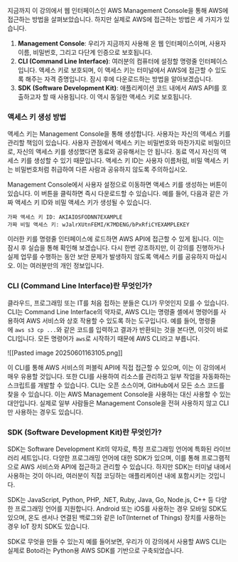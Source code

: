 지금까지 이 강의에서 웹 인터페이스인 AWS Management Console을 통해 AWS에 접근하는 방법을 살펴보았습니다. 하지만 실제로 AWS에 접근하는 방법은 세 가지가 있습니다.

1. **Management Console**: 우리가 지금까지 사용해 온 웹 인터페이스이며, 사용자 이름, 비밀번호, 그리고 다단계 인증으로 보호됩니다.
2. **CLI (Command Line Interface)**: 여러분의 컴퓨터에 설정할 명령줄 인터페이스입니다. 액세스 키로 보호되며, 이 액세스 키는 터미널에서 AWS에 접근할 수 있도록 해주는 자격 증명입니다. 잠시 후에 다운로드하는 방법을 알아보겠습니다.
3. **SDK (Software Development Kit)**: 애플리케이션 코드 내에서 AWS API를 호출하고자 할 때 사용됩니다. 이 역시 동일한 액세스 키로 보호됩니다.

### 액세스 키 생성 방법

액세스 키는 Management Console을 통해 생성합니다. 사용자는 자신의 액세스 키를 관리할 책임이 있습니다. 사용자 관점에서 액세스 키는 비밀번호와 마찬가지로 비밀이므로, 자신의 액세스 키를 생성했다면 동료와 공유해서는 안 됩니다. 동료 역시 자신의 액세스 키를 생성할 수 있기 때문입니다. 액세스 키 ID는 사용자 이름처럼, 비밀 액세스 키는 비밀번호처럼 취급하여 다른 사람과 공유하지 않도록 주의하십시오.

Management Console에서 사용자 설정으로 이동하면 액세스 키를 생성하는 버튼이 있습니다. 이 버튼을 클릭하면 즉시 다운로드할 수 있습니다. 예를 들어, 다음과 같은 가짜 액세스 키 ID와 비밀 액세스 키가 생성될 수 있습니다.

```
가짜 액세스 키 ID: AKIAIOSFODNN7EXAMPLE
가짜 비밀 액세스 키: wJalrXUtnFEMI/K7MDENG/bPxRfiCYEXAMPLEKEY
```

이러한 키를 명령줄 인터페이스에 로드하면 AWS API에 접근할 수 있게 됩니다. 이는 잠시 후 실습을 통해 확인해 보겠습니다. 다시 한번 강조하지만, 이 강의를 진행하거나 실제 업무를 수행하는 동안 보안 문제가 발생하지 않도록 액세스 키를 공유하지 마십시오. 이는 여러분만의 개인 정보입니다.

### CLI (Command Line Interface)란 무엇인가?

클라우드, 프로그래밍 또는 IT를 처음 접하는 분들은 CLI가 무엇인지 모를 수 있습니다. CLI는 Command Line Interface의 약자로, AWS CLI는 명령줄 셸에서 명령어를 사용하여 AWS 서비스와 상호 작용할 수 있도록 하는 도구입니다. 예를 들어, 명령줄에 `aws s3 cp ...`와 같은 코드를 입력하고 결과가 반환되는 것을 본다면, 이것이 바로 CLI입니다. 모든 명령어가 `aws`로 시작하기 때문에 AWS CLI라고 부릅니다.

![[Pasted image 20250601163105.png]]

이 CLI를 통해 AWS 서비스의 퍼블릭 API에 직접 접근할 수 있으며, 이는 이 강의에서 매우 유용할 것입니다. 또한 CLI를 사용하여 리소스를 관리하고 일부 작업을 자동화하는 스크립트를 개발할 수 있습니다. CLI는 오픈 소스이며, GitHub에서 모든 소스 코드를 찾을 수 있습니다. 이는 AWS Management Console을 사용하는 대신 사용할 수 있는 대안입니다. 실제로 일부 사람들은 Management Console을 전혀 사용하지 않고 CLI만 사용하는 경우도 있습니다.

### SDK (Software Development Kit)란 무엇인가?

SDK는 Software Development Kit의 약자로, 특정 프로그래밍 언어에 특화된 라이브러리 세트입니다. 다양한 프로그래밍 언어에 대한 SDK가 있으며, 이를 통해 프로그램적으로 AWS 서비스와 API에 접근하고 관리할 수 있습니다. 하지만 SDK는 터미널 내에서 사용하는 것이 아니라, 여러분이 직접 코딩하는 애플리케이션 내에 포함시키는 것입니다.

SDK는 JavaScript, Python, PHP, .NET, Ruby, Java, Go, Node.js, C++ 등 다양한 프로그래밍 언어를 지원합니다. Android 또는 iOS를 사용하는 경우 모바일 SDK도 있으며, 온도 센서나 연결된 백로그와 같은 IoT(Internet of Things) 장치를 사용하는 경우 IoT 장치 SDK도 있습니다.

SDK로 무엇을 만들 수 있는지 예를 들어보면, 우리가 이 강의에서 사용할 AWS CLI는 실제로 Boto라는 Python용 AWS SDK를 기반으로 구축되었습니다.

